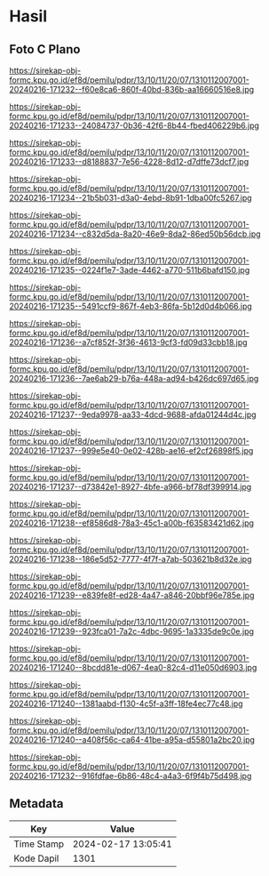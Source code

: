 # Hasil

## Foto C Plano

https://sirekap-obj-formc.kpu.go.id/ef8d/pemilu/pdpr/13/10/11/20/07/1310112007001-20240216-171232--f60e8ca6-860f-40bd-836b-aa16660516e8.jpg

https://sirekap-obj-formc.kpu.go.id/ef8d/pemilu/pdpr/13/10/11/20/07/1310112007001-20240216-171233--24084737-0b36-42f6-8b44-fbed406229b6.jpg

https://sirekap-obj-formc.kpu.go.id/ef8d/pemilu/pdpr/13/10/11/20/07/1310112007001-20240216-171233--d8188837-7e56-4228-8d12-d7dffe73dcf7.jpg

https://sirekap-obj-formc.kpu.go.id/ef8d/pemilu/pdpr/13/10/11/20/07/1310112007001-20240216-171234--21b5b031-d3a0-4ebd-8b91-1dba00fc5267.jpg

https://sirekap-obj-formc.kpu.go.id/ef8d/pemilu/pdpr/13/10/11/20/07/1310112007001-20240216-171234--c832d5da-8a20-46e9-8da2-86ed50b56dcb.jpg

https://sirekap-obj-formc.kpu.go.id/ef8d/pemilu/pdpr/13/10/11/20/07/1310112007001-20240216-171235--0224f1e7-3ade-4462-a770-511b6bafd150.jpg

https://sirekap-obj-formc.kpu.go.id/ef8d/pemilu/pdpr/13/10/11/20/07/1310112007001-20240216-171235--5491ccf9-867f-4eb3-86fa-5b12d0d4b066.jpg

https://sirekap-obj-formc.kpu.go.id/ef8d/pemilu/pdpr/13/10/11/20/07/1310112007001-20240216-171236--a7cf852f-3f36-4613-9cf3-fd09d33cbb18.jpg

https://sirekap-obj-formc.kpu.go.id/ef8d/pemilu/pdpr/13/10/11/20/07/1310112007001-20240216-171236--7ae6ab29-b76a-448a-ad94-b426dc697d65.jpg

https://sirekap-obj-formc.kpu.go.id/ef8d/pemilu/pdpr/13/10/11/20/07/1310112007001-20240216-171237--9eda9978-aa33-4dcd-9688-afda01244d4c.jpg

https://sirekap-obj-formc.kpu.go.id/ef8d/pemilu/pdpr/13/10/11/20/07/1310112007001-20240216-171237--999e5e40-0e02-428b-ae16-ef2cf26898f5.jpg

https://sirekap-obj-formc.kpu.go.id/ef8d/pemilu/pdpr/13/10/11/20/07/1310112007001-20240216-171237--d73842e1-8927-4bfe-a966-bf78df399914.jpg

https://sirekap-obj-formc.kpu.go.id/ef8d/pemilu/pdpr/13/10/11/20/07/1310112007001-20240216-171238--ef8586d8-78a3-45c1-a00b-f63583421d62.jpg

https://sirekap-obj-formc.kpu.go.id/ef8d/pemilu/pdpr/13/10/11/20/07/1310112007001-20240216-171238--186e5d52-7777-4f7f-a7ab-503621b8d32e.jpg

https://sirekap-obj-formc.kpu.go.id/ef8d/pemilu/pdpr/13/10/11/20/07/1310112007001-20240216-171239--e839fe8f-ed28-4a47-a846-20bbf96e785e.jpg

https://sirekap-obj-formc.kpu.go.id/ef8d/pemilu/pdpr/13/10/11/20/07/1310112007001-20240216-171239--923fca01-7a2c-4dbc-9695-1a3335de9c0e.jpg

https://sirekap-obj-formc.kpu.go.id/ef8d/pemilu/pdpr/13/10/11/20/07/1310112007001-20240216-171240--8bcdd81e-d067-4ea0-82c4-d11e050d6903.jpg

https://sirekap-obj-formc.kpu.go.id/ef8d/pemilu/pdpr/13/10/11/20/07/1310112007001-20240216-171240--1381aabd-f130-4c5f-a3ff-18fe4ec77c48.jpg

https://sirekap-obj-formc.kpu.go.id/ef8d/pemilu/pdpr/13/10/11/20/07/1310112007001-20240216-171240--a408f56c-ca64-41be-a95a-d55801a2bc20.jpg

https://sirekap-obj-formc.kpu.go.id/ef8d/pemilu/pdpr/13/10/11/20/07/1310112007001-20240216-171232--916fdfae-6b86-48c4-a4a3-6f9f4b75d498.jpg


## Metadata

| Key        | Value               |
| ---------- | ------------------- |
| Time Stamp | 2024-02-17 13:05:41 |
| Kode Dapil | 1301                |



